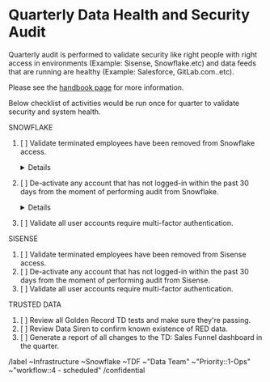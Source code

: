 # Quarterly Data Health and Security Audit

Quarterly audit is performed to validate security like right people with right access in environments (Example: Sisense, Snowflake.etc) and data feeds that are running are healthy (Example: Salesforce, GitLab.com..etc).

Please see the [handbook page](https://about.gitlab.com/handbook/business-technology/data-team/how-we-work/duties/#quarterly-data-health-and-security-audit) for more information. 

Below checklist of activities would be run once for quarter to validate security and system health.

SNOWFLAKE
1. [ ] Validate terminated employees have been removed from Snowflake access.
    <details>

    Cross check between BambooHR and Snowflake
    * [ ] If applicable, check if users set to disabled in Snowflake
    * [ ] If applicable, check if users in [roles.yml](https://gitlab.com/gitlab-data/analytics/-/blob/master/load/snowflake/roles.yml):
        * [ ] isn't assigned to `warehouses`
        * [ ] isn't assigned to `roles`
        * [ ] can_login set to: `no`

    </details>

2. [ ] De-activate any account that has not logged-in within the past 30 days from the moment of performing audit from Snowflake.
    <details>

    ```sql
    SELECT
      user_name,
      created_on,
      login_name,
      display_name,
      first_name,
      last_name,
      email,
      comment,
      is_disabled,
      last_success_login,
      snapshot_date
    FROM "PROD"."LEGACY"."SNOWFLAKE_SHOW_USERS"
    WHERE is_disabled = 'false'
      and CASE WHEN last_success_login IS null THEN created_on ELSE last_success_login END <= dateadd('day', -30, CURRENT_DATE())
    
    ```
    
    </details>

3. [ ] Validate all user accounts require multi-factor authentication.

SISENSE
1. [ ] Validate terminated employees have been removed from Sisense access.
2. [ ] De-activate any account that has not logged-in within the past 30 days from the moment of performing audit from Sisense.
3. [ ] Validate all user accounts require multi-factor authentication.

TRUSTED DATA
1. [ ] Review all Golden Record TD tests and make sure they're passing.
2. [ ] Review Data Siren to confirm known existence of RED data.
3. [ ] Generate a report of all changes to the TD: Sales Funnel dashboard in the quarter.

<!-- DO NOT EDIT BELOW THIS LINE -->
/label ~Infrastructure ~Snowflake ~TDF ~"Data Team" ~"Priority::1-Ops" ~"workflow::4 - scheduled" 
/confidential 

